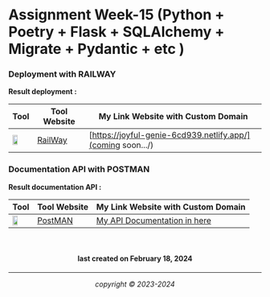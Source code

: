 
# Assignment Week-15 (Python + Poetry + Flask + SQLAlchemy + Migrate + Pydantic + etc )


### Deployment with RAILWAY

**Result deployment :**

|       Tool     | Tool Website | My Link Website with Custom Domain |
|----------------|--------------|------------------------------------|
|<img width="55%" img src="https://railway.app/brand/logotype-light.png">|[RailWay](https://railway.com/) |[https://joyful-genie-6cd939.netlify.app/](coming soon.../)|


### Documentation API with POSTMAN

**Result documentation API :**

|       Tool     | Tool Website | My Link Website with Custom Domain |
|----------------|--------------|------------------------------------|
|<img width="55%" img src="https://w7.pngwing.com/pngs/877/217/png-transparent-postman-logo-tech-companies-thumbnail.png">|[PostMAN](https://postman.com/) |[My API Documentation in here](https://documenter.getpostman.com/view/32137902/2sA2r81iox)|



<br>


<h4 align="center">last created on February 18, 2024</h4>


---


<p align="center"></p>
<p align="center"><i>copyright &copy; 2023-2024</i></p>






